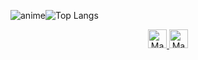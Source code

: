 ![anime](https://media.discordapp.net/attachments/497958230396239878/1144247917121650799/pngegg1.png)![Top Langs](https://github-readme-stats.vercel.app/api/top-langs/?username=Miukiyn&layout=compact&theme=dracula)

<div align="center">
  <a href="https://www.instagram.com/miukiyn/"><img aling="center" alt="MacOS/IOS" height="30" width="30" src="https://upload.wikimedia.org/wikipedia/commons/thumb/a/a5/Instagram_icon.png/2048px-Instagram_icon.png"/>
  <a href="https://www.linkedin.com/in/miukiyn/"><img aling="center" alt="MacOS/IOS" height="30" width="30" src="https://cdn-icons-png.flaticon.com/512/174/174857.png"/>
</div>
